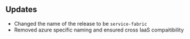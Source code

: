 ## Updates

- Changed the name of the release to be `service-fabric`
- Removed azure specific naming and ensured cross IaaS compaitibility
